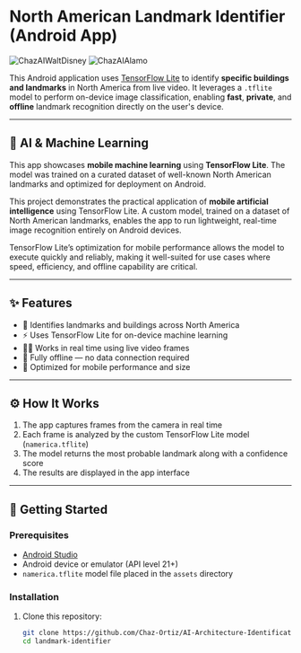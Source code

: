 # North American Landmark Identifier (Android App)

![ChazAIWaltDisney](https://github.com/user-attachments/assets/af2a2689-5ed6-432b-b585-63618ad23391)
![ChazAIAlamo](https://github.com/user-attachments/assets/fcb5b557-3419-44da-85c2-62fcf684e252)


This Android application uses [TensorFlow Lite](https://www.tensorflow.org/lite) to identify **specific buildings and landmarks** in North America from live video. It leverages a `.tflite` model to perform on-device image classification, enabling **fast**, **private**, and **offline** landmark recognition directly on the user's device.

---

## 🤖 AI & Machine Learning

This app showcases **mobile machine learning** using **TensorFlow Lite**. The model was trained on a curated dataset of well-known North American landmarks and optimized for deployment on Android.

This project demonstrates the practical application of **mobile artificial intelligence** using TensorFlow Lite. A custom model, trained on a dataset of North American landmarks, enables the app to run lightweight, real-time image recognition entirely on Android devices.

TensorFlow Lite’s optimization for mobile performance allows the model to execute quickly and reliably, making it well-suited for use cases where speed, efficiency, and offline capability are critical.

---

## ✨ Features

- 📸 Identifies landmarks and buildings across North America
- ⚡ Uses TensorFlow Lite for on-device machine learning
- 🕵️‍♂️ Works in real time using live video frames
- 📴 Fully offline — no data connection required
- 📱 Optimized for mobile performance and size

---

## ⚙️ How It Works

1. The app captures frames from the camera in real time
2. Each frame is analyzed by the custom TensorFlow Lite model (`namerica.tflite`)
3. The model returns the most probable landmark along with a confidence score
4. The results are displayed in the app interface

---

## 🚀 Getting Started

### Prerequisites

- [Android Studio](https://developer.android.com/studio)
- Android device or emulator (API level 21+)
- `namerica.tflite` model file placed in the `assets` directory

### Installation

1. Clone this repository:
   ```bash
   git clone https://github.com/Chaz-Ortiz/AI-Architecture-Identification
   cd landmark-identifier
